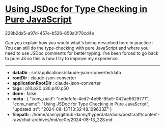 # [Using JSDoc for Type Checking in Pure JavaScript](https://claude.ai/chat/ce0efcfe-4ed2-4e98-95e5-042ae9629771)

228b2da5-a97d-457e-b526-858a0f78cd4e

Can you explain how you would what's being described here in practice : You can still do the type-checking with pure JavaScript and where you need to use JSDoc comments for better typing. I’ve been forced to go back to pure JS so this is how I try to improve my experience.

---

* **dataDir** : src/applications/claude-json-converter/data
* **rootDir** : claude-json-converter
* **applicationRootDir** : claude-json-converter
* **tags** : p10.p20.p30.p40.p50
* **done** : false
* **meta** : {
  "conv_uuid": "ce0efcfe-4ed2-4e98-95e5-042ae9629771",
  "conv_name": "Using JSDoc for Type Checking in Pure JavaScript",
  "updated_at": "2024-08-13T13:32:48.109633Z"
}
* **filepath** : /home/danny/github-danny/hyperdata/docs/postcraft/content-raw/chat-archives/md/ce0e/2024-08-13_228.md
